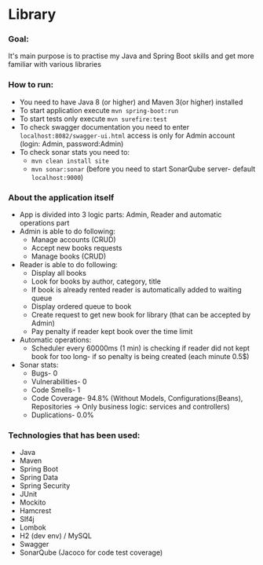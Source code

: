 # **Library**

### Goal:
It's main purpose is to practise my Java and Spring Boot skills and get more familiar with various libraries

### How to run:
* You need to have Java 8 (or higher) and Maven 3(or higher) installed
* To start application execute `mvn spring-boot:run`
* To start tests only execute `mvn surefire:test`
* To check swagger documentation you need to enter `localhost:8082/swagger-ui.html`
access is only for Admin account (login: Admin, password:Admin)
* To check sonar stats you need to: 
    * `mvn clean install site`
    * `mvn sonar:sonar` (before you need to start SonarQube server- default `localhost:9000`)

### About the application itself
* App is divided into 3 logic parts: Admin, Reader and automatic operations part
* Admin is able to do following: 
    * Manage accounts (CRUD)
    * Accept new books requests
    * Manage books (CRUD)
* Reader is able to do following:
    * Display all books
    * Look for books by author, category, title
    * If book is already rented reader is automatically added to waiting queue
    * Display ordered queue to book
    * Create request to get new book for library (that can be accepted by Admin)
    * Pay penalty if reader kept book over the time limit
* Automatic operations:
    * Scheduler every 60000ms (1 min) is checking if reader did not kept book for 
    too long- if so penalty is being created (each minute 0.5$)
* Sonar stats:
    * Bugs- 0
    * Vulnerabilities- 0  
    * Code Smells- 1
    * Code Coverage- 94.8% (Without Models, Configurations(Beans), Repositories -> Only business logic: services and controllers)
    * Duplications-  0.0%   
    
### Technologies that has been used:
* Java 
* Maven 
* Spring Boot
* Spring Data
* Spring Security
* JUnit
* Mockito
* Hamcrest
* Slf4j
* Lombok
* H2 (dev env) / MySQL 
* Swagger 
* SonarQube (Jacoco for code test coverage)



 